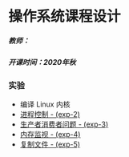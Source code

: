 # 操作系统课程设计

##### 教师：

##### 开课时间：2020年秋

### 实验

- 编译 Linux 内核
- [进程控制 - (exp-2)](https://github.com/Hyperzsb/BIT/tree/master/2020/operating-system-course-project/exp-2)
- [生产者消费者问题 - (exp-3)](https://github.com/Hyperzsb/BIT/tree/master/2020/operating-system-course-project/exp-3)
- [内存监视 - (exp-4)](https://github.com/Hyperzsb/BIT/tree/master/2020/operating-system-course-project/exp-4)
- [复制文件 - (exp-5)](https://github.com/Hyperzsb/BIT/tree/master/2020/operating-system-course-project/exp-5)